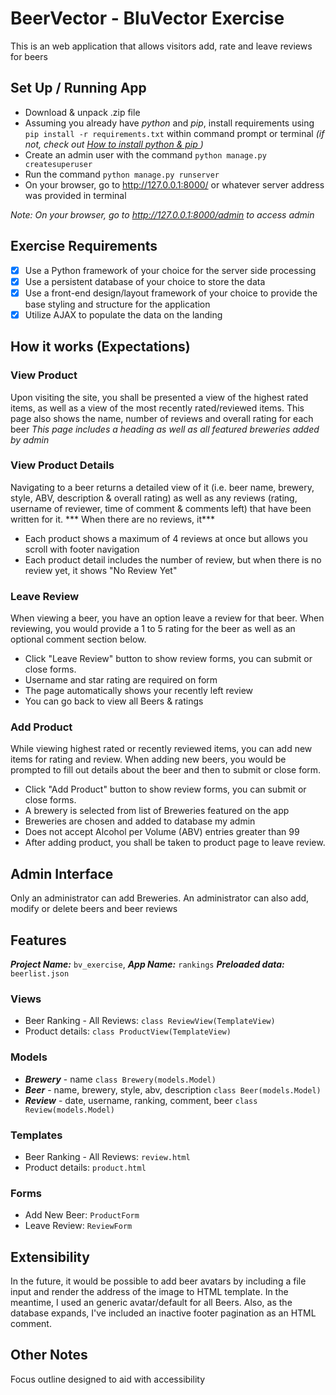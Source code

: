 # BeerVector - BluVector Exercise

This is an web application that allows visitors add, rate and leave reviews for beers
## Set Up / Running App
- Download & unpack .zip file
- Assuming you already have *python* and *pip*, install requirements using `​ pip install -r requirements.txt` within command prompt or terminal *(if not, check out [How to install python & pip ](https://pip.pypa.io/en/stable/installing/))*
- Create an admin user with the command `python manage.py createsuperuser`
- Run the command `python manage.py runserver`
- On your browser, go to http://127.0.0.1:8000/ or whatever server address was provided in terminal

*Note: On your browser, go to http://127.0.0.1:8000/admin to access admin*

## Exercise Requirements
- [x] Use a Python framework of your choice for the server side processing
- [x] Use a persistent database of your choice to store the data
- [x] Use a front-end design/layout framework of your choice to provide the base styling and
structure for the application
- [x] Utilize AJAX to populate the data on the landing

## How it works (Expectations)
### View Product 
 Upon visiting the site, you shall be presented a view of the highest rated items, as well as a view of the most recently rated/reviewed items. This page also shows the name, number of reviews and overall rating for each beer *This page includes a heading as well as all featured breweries added by admin*
 
### View Product Details     
Navigating to a beer returns a detailed view of it (i.e. beer name, brewery, style, ABV, description & overall rating) as well as any reviews (rating, username of reviewer, time of comment & comments left) that have been written for it. *** When there are no reviews, it***
- Each product shows a maximum of 4 reviews at once but allows you scroll with footer navigation
- Each product detail includes the number of review, but when there is no review yet, it shows "No Review Yet"
    
 ### Leave Review
 When viewing a beer, you have an option leave a review for that beer. When reviewing, you would provide a 1 to 5 rating for the beer as well as an optional comment section below.
 - Click "Leave Review" button to show review forms, you can submit or close forms.
 - Username and star rating are required on form
 - The page automatically shows your recently left review
 - You can go back to view all Beers & ratings

### Add Product
While viewing highest rated or recently reviewed items, you can add new items for rating and review. When adding new beers, you would be prompted to fill out details about the beer and then to submit or close form.
- Click "Add Product" button to show review forms, you can submit or close forms.
- A brewery is selected from list of Breweries featured on the app
- Breweries are chosen and added to database my admin
- Does not accept Alcohol per Volume (ABV) entries greater than 99
- After adding product, you shall be taken to product page to leave review.

## Admin Interface
Only an administrator can add Breweries. An administrator can also add, modify or delete beers and beer reviews

## Features
***Project Name:*** `bv_exercise`, ***App Name:*** `rankings`
***Preloaded data:*** `beerlist.json`
### Views
- Beer Ranking - All Reviews: `class ReviewView(TemplateView)`
- Product details: `class ProductView(TemplateView)`

### Models
- ***Brewery*** - name `class Brewery(models.Model)`
- ***Beer*** - name, brewery, style, abv, description `class Beer(models.Model)`
- ***Review*** - date, username, ranking, comment, beer `class Review(models.Model)`

### Templates
- Beer Ranking - All Reviews: `review.html`
- Product details: `product.html`

### Forms
- Add New Beer: `ProductForm`
- Leave Review: `ReviewForm`

## Extensibility
In the future, it would be possible to add beer avatars by including a file input and render the address of the image to HTML template. In the meantime, I used an generic avatar/default for all Beers. Also, as the database expands, I've included an inactive footer pagination as an HTML comment.

## Other Notes
Focus outline designed to aid with accessibility

